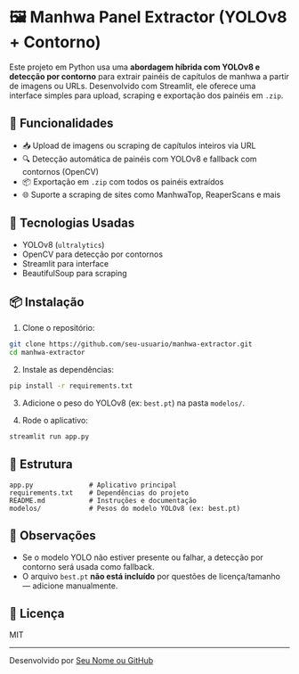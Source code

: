 # 🖼️ Manhwa Panel Extractor (YOLOv8 + Contorno)

Este projeto em Python usa uma **abordagem híbrida com YOLOv8 e detecção por contorno** para extrair painéis de capítulos de manhwa a partir de imagens ou URLs. Desenvolvido com Streamlit, ele oferece uma interface simples para upload, scraping e exportação dos painéis em `.zip`.

## 🚀 Funcionalidades

- 📥 Upload de imagens ou scraping de capítulos inteiros via URL
- 🔍 Detecção automática de painéis com YOLOv8 e fallback com contornos (OpenCV)
- 📦 Exportação em `.zip` com todos os painéis extraídos
- 🌐 Suporte a scraping de sites como ManhwaTop, ReaperScans e mais

## 🧠 Tecnologias Usadas

- YOLOv8 (`ultralytics`)
- OpenCV para detecção por contornos
- Streamlit para interface
- BeautifulSoup para scraping

## 📦 Instalação

1. Clone o repositório:

```bash
git clone https://github.com/seu-usuario/manhwa-extractor.git
cd manhwa-extractor
```

2. Instale as dependências:

```bash
pip install -r requirements.txt
```

3. Adicione o peso do YOLOv8 (ex: `best.pt`) na pasta `modelos/`.

4. Rode o aplicativo:

```bash
streamlit run app.py
```

## 📁 Estrutura

```
app.py              # Aplicativo principal
requirements.txt    # Dependências do projeto
README.md           # Instruções e documentação
modelos/            # Pesos do modelo YOLOv8 (ex: best.pt)
```

## 📌 Observações

- Se o modelo YOLO não estiver presente ou falhar, a detecção por contorno será usada como fallback.
- O arquivo `best.pt` **não está incluído** por questões de licença/tamanho — adicione manualmente.

## 📜 Licença

MIT

---

Desenvolvido por [Seu Nome ou GitHub](https://github.com/seu-usuario)
